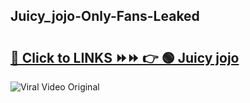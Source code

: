 
 ## Juicy_jojo-Only-Fans-Leaked

# <h2><a href="https://clipsfans.com/Juicy_jojo&ref=git">🔗 Click to LINKS ⏩⏩ 👉 🟢 Juicy jojo </a></h2>

<a href="https://clipsfans.com/Juicy_jojo&ref=git" rel="nofollow" data-target="animated-image.originalLink"><img src="https://i.ibb.co.com/xMMVF88/686577567.gif" alt="Viral Video Original" style="max-width: 100%; display: inline-block;" data-target="animated-image.originalImage"></a>
